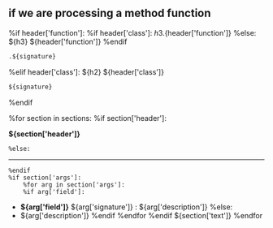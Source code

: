 ## if we are processing a method function
%if header['function']:
    %if header['class']:
${h3} .${header['function']}
    %else:
${h3} ${header['function']}
    %endif
```python
.${signature}
```
%elif header['class']:
${h2} ${header['class']}

```python 
${signature}
```

%endif 

%for section in sections:
    %if section['header']:

**${section['header']}**

    %else:
---
    %endif
    %if section['args']:
        %for arg in section['args']:
        %if arg['field']:
* **${arg['field']}** ${arg['signature']} : ${arg['description']}
        %else:
* ${arg['description']}
        %endif
        %endfor
    %endif
${section['text']}
%endfor


